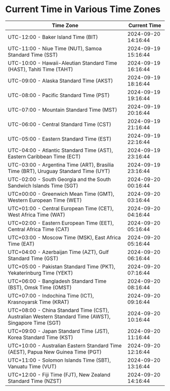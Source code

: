 # Current Time in Various Time Zones

| Time Zone | Current Time |
|-----------|--------------|
| UTC-12:00 - Baker Island Time (BIT) | 2024-09-20 14:16:44 |
| UTC-11:00 - Niue Time (NUT), Samoa Standard Time (SST) | 2024-09-19 15:16:44 |
| UTC-10:00 - Hawaii-Aleutian Standard Time (HAST), Tahiti Time (TAHT) | 2024-09-19 16:16:44 |
| UTC-09:00 - Alaska Standard Time (AKST) | 2024-09-19 18:16:44 |
| UTC-08:00 - Pacific Standard Time (PST) | 2024-09-19 19:16:44 |
| UTC-07:00 - Mountain Standard Time (MST) | 2024-09-19 20:16:44 |
| UTC-06:00 - Central Standard Time (CST) | 2024-09-19 21:16:44 |
| UTC-05:00 - Eastern Standard Time (EST) | 2024-09-19 22:16:44 |
| UTC-04:00 - Atlantic Standard Time (AST), Eastern Caribbean Time (ECT) | 2024-09-19 23:16:44 |
| UTC-03:00 - Argentina Time (ART), Brasília Time (BRT), Uruguay Standard Time (UYT) | 2024-09-19 23:16:44 |
| UTC-02:00 - South Georgia and the South Sandwich Islands Time (SGT) | 2024-09-20 00:16:44 |
| UTC±00:00 - Greenwich Mean Time (GMT), Western European Time (WET) | 2024-09-20 03:16:44 |
| UTC+01:00 - Central European Time (CET), West Africa Time (WAT) | 2024-09-20 04:16:44 |
| UTC+02:00 - Eastern European Time (EET), Central Africa Time (CAT) | 2024-09-20 05:16:44 |
| UTC+03:00 - Moscow Time (MSK), East Africa Time (EAT) | 2024-09-20 05:16:44 |
| UTC+04:00 - Azerbaijan Time (AZT), Gulf Standard Time (GST) | 2024-09-20 06:16:44 |
| UTC+05:00 - Pakistan Standard Time (PKT), Yekaterinburg Time (YEKT) | 2024-09-20 07:16:44 |
| UTC+06:00 - Bangladesh Standard Time (BST), Omsk Time (OMST) | 2024-09-20 08:16:44 |
| UTC+07:00 - Indochina Time (ICT), Krasnoyarsk Time (KRAT) | 2024-09-20 09:16:44 |
| UTC+08:00 - China Standard Time (CST), Australian Western Standard Time (AWST), Singapore Time (SGT) | 2024-09-20 10:16:44 |
| UTC+09:00 - Japan Standard Time (JST), Korea Standard Time (KST) | 2024-09-20 11:16:44 |
| UTC+10:00 - Australian Eastern Standard Time (AEST), Papua New Guinea Time (PGT) | 2024-09-20 12:16:44 |
| UTC+11:00 - Solomon Islands Time (SBT), Vanuatu Time (VUT) | 2024-09-20 13:16:44 |
| UTC+12:00 - Fiji Time (FJT), New Zealand Standard Time (NZST) | 2024-09-20 14:16:44 |
